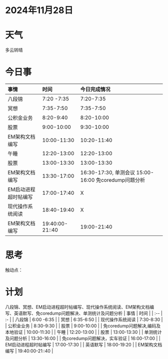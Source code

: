 # 2024年11月28日
# 天气
多云转晴
# 今日事
| 事情  | 时间 |今日完成情况|
| :-- | :- |:-|
| 八段锦 | 7:20 -7:35 |7:20-7:35|
| 冥想 | 7:35-7:50 |7:35-7:50|
| 公积金业务 | 8:20-9:40 |8:20-10:00|
| 股票 | 9:00-10:00 |9:30-10:00|
| EM架构文档编写 | 10:00-11:30 |10:20-11:40|
| 午睡  | 12:20-13:00 |12:20-13:00|
| 股票  | 13:00-13:30 |13:00-13:30|
| EM架构文档编写  | 13:30-17:00 |16:30-17:30, 单测会议 15:00-16:00 免coredump问题分析|
| EM启动进程超时帖编写 | 17:00-17:40 |X|
| 现代操作系统阅读 | 18:40-19:40 |X|
| EM架构文档编写  | 19:40:00-21::40 |19:00-21:40|
# 思考
触动点：


# 计划
八段锦、冥想、EM启动进程超时帖编写、现代操作系统阅读、EM架构文档编写、英语默写、免coredump问题解决、单测统计及问题分析
| 事情  | 时间 |
| :-- | :- |
| 八段锦 | 6:00 -6:35 |
| 冥想 | 6:35-6:50 |
| 现代操作系统阅读 | 7:30-8:30 |
| 公积金业务 | 8:30-9:30 |
| 股票 | 9:00-10:00 |
| 免coredump问题解决,编码及本地验证 | 10:00-11:30 |
| 午睡  | 12:20-13:00 |
| 股票  | 13:00-13:30 |
| 单测统计及问题分析  | 13:30-16:00 |
| 免coredump问题解决，实车验证  | 16:00-17:00 |
| EM启动进程超时帖编写 | 17:00-17:30 |
| 英语默写 | 18:00-19:20 |
| EM架构文档编写  | 19:40:00-21::40 |


